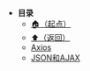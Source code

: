 * **目录**
  * [🏠（起点）](/study/README)
  * [⬆️（返回）](/study/前端/README)
  * [Axios](/study/前端/04-网络请求库/Axios/README)
  * [JSON和AJAX](/study/前端/04-网络请求库/JSON和AJAX/README)